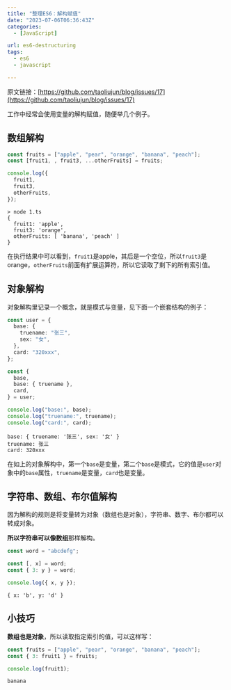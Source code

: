 ```yaml
---
title: "整理ES6：解构赋值"
date: "2023-07-06T06:36:43Z"
categories:
  - [JavaScript]

url: es6-destructuring
tags:
  - es6
  - javascript

---
```



原文链接：[https://github.com/taoliujun/blog/issues/17](https://github.com/taoliujun/blog/issues/17)

<!--hexo
---
url: es6-destructuring
tags:
  - es6
  - javascript
---
-->

工作中经常会使用变量的解构赋值，随便举几个例子。

## 数组解构

```typescript
const fruits = ["apple", "pear", "orange", "banana", "peach"];
const [fruit1, , fruit3, ...otherFruits] = fruits;

console.log({
  fruit1,
  fruit3,
  otherFruits,
});
```

```shell
> node 1.ts
{
  fruit1: 'apple',
  fruit3: 'orange',
  otherFruits: [ 'banana', 'peach' ]
}
```

在执行结果中可以看到，`fruit1`是apple，其后是一个空位，所以`fruit3`是orange，`otherFruits`前面有扩展运算符，所以它读取了剩下的所有索引值。

## 对象解构

对象解构里记录一个概念，就是模式与变量，见下面一个嵌套结构的例子：

```typescript
const user = {
  base: {
    truename: "张三",
    sex: "女",
  },
  card: "320xxx",
};

const {
  base,
  base: { truename },
  card,
} = user;

console.log("base:", base);
console.log("truename:", truename);
console.log("card:", card);
```

```shell
base: { truename: '张三', sex: '女' }
truename: 张三
card: 320xxx
```

在如上的对象解构中，第一个`base`是变量，第二个`base`是模式，它的值是`user`对象中的`base`属性，`truename`是变量，`card`也是变量。

## 字符串、数组、布尔值解构

因为解构的规则是将变量转为对象（数组也是对象），字符串、数字、布尔都可以转成对象。

**所以字符串可以像数组**那样解构。

```typescript
const word = "abcdefg";

const [, x] = word;
const { 3: y } = word;

console.log({ x, y });
```

```shell
{ x: 'b', y: 'd' }
```

## 小技巧

**数组也是对象**，所以读取指定索引的值，可以这样写：

```typescript
const fruits = ["apple", "pear", "orange", "banana", "peach"];
const { 3: fruit1 } = fruits;

console.log(fruit1);
```

```shell
banana
```




